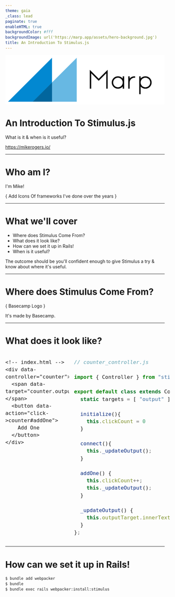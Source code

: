 ```yaml
---
theme: gaia
_class: lead
paginate: true
enableHTML: true
backgroundColor: #fff
backgroundImage: url('https://marp.app/assets/hero-background.jpg')
title: An Introduction To Stimulus.js
---
```


![bg left:40% 80%](https://raw.githubusercontent.com/marp-team/marp/master/marp.png)

# **An Introduction To Stimulus.js**

What is it & when is it useful?

https://mikerogers.io/

---

# Who am I?

I'm Mike!

{ Add Icons Of frameworks I've done over the years }

---

# What we'll cover

- Where does Stimulus Come From?
- What does it look like?
- How can we set it up in Rails!
- When is it useful?

The outcome should be you'll confident enough to give Stimulus a try & know about where it's useful.

---

# Where does Stimulus Come From?

{ Basecamp Logo }

It's made by Basecamp.

<!--
Story is they wanted a way to organise their JavaScript, but didn't like SPA. Stimulus is what came out.
-->

---

# What does it look like?

<div style="display: grid; grid-template-columns: 40% 60%; column-gap: 1rem; row-gap: 1rem; font-size: 1.2rem;">
<div>

```html{2}
<!-- index.html -->
<div data-controller="counter">
  <span data-target="counter.output"></span>
  <button data-action="click->counter#addOne">
    Add One
  </button>
</div>
```
</div>
<div>

```javascript
// counter_controller.js

import { Controller } from "stimulus"

export default class extends Controller {
  static targets = [ "output" ]
  
  initialize(){
    this.clickCount = 0
  }
  
  connect(){
    this._updateOutput();
  }

  addOne() {
    this.clickCount++;
    this._updateOutput();
  }
  
  _updateOutput() {
    this.outputTarget.innerText = `You've clicked ${this.clickCount} times`
  }
};
```
</div>
</div>

---

# How can we set it up in Rails!

```bash
$ bundle add webpacker
$ bundle
$ bundle exec rails webpacker:install:stimulus
```
